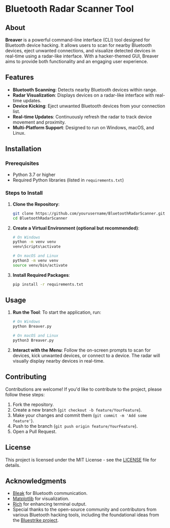 
# Bluetooth Radar Scanner Tool

## About

**Breaver** is a powerful command-line interface (CLI) tool designed for Bluetooth device hacking. It allows users to scan for nearby Bluetooth devices, eject unwanted connections, and visualize detected devices in real-time using a radar-like interface. With a hacker-themed GUI, Breaver aims to provide both functionality and an engaging user experience.

## Features

- **Bluetooth Scanning**: Detects nearby Bluetooth devices within range.
- **Radar Visualization**: Displays devices on a radar-like interface with real-time updates.
- **Device Kicking**: Eject unwanted Bluetooth devices from your connection list.
- **Real-time Updates**: Continuously refresh the radar to track device movement and proximity.
- **Multi-Platform Support**: Designed to run on Windows, macOS, and Linux.

## Installation

### Prerequisites

- Python 3.7 or higher
- Required Python libraries (listed in `requirements.txt`)

### Steps to Install

1. **Clone the Repository**:
   ```bash
   git clone https://github.com/yourusername/BluetoothRadarScanner.git
   cd BluetoothRadarScanner
   ```

2. **Create a Virtual Environment (optional but recommended)**:
   ```bash
   # On Windows
   python -m venv venv
   venv\Scripts\activate

   # On macOS and Linux
   python3 -m venv venv
   source venv/bin/activate
   ```

3. **Install Required Packages**:
   ```bash
   pip install -r requirements.txt
   ```

## Usage

1. **Run the Tool**:
   To start the application, run:
   ```bash
   # On Windows
   python Breaver.py

   # On macOS and Linux
   python3 Breaver.py
   ```

2. **Interact with the Menu**:
   Follow the on-screen prompts to scan for devices, kick unwanted devices, or connect to a device. The radar will visually display nearby devices in real-time.

## Contributing

Contributions are welcome! If you'd like to contribute to the project, please follow these steps:

1. Fork the repository.
2. Create a new branch (`git checkout -b feature/YourFeature`).
3. Make your changes and commit them (`git commit -m 'Add some feature'`).
4. Push to the branch (`git push origin feature/YourFeature`).
5. Open a Pull Request.

## License

This project is licensed under the MIT License - see the [LICENSE](LICENSE) file for details.

## Acknowledgments

- [Bleak](https://pypi.org/project/bleak/) for Bluetooth communication.
- [Matplotlib](https://matplotlib.org/) for visualization.
- [Rich](https://rich.readthedocs.io/en/stable/) for enhancing terminal output.
- Special thanks to the open-source community and contributors from various Bluetooth hacking tools, including the foundational ideas from the [Bluestrike project](https://github.com/StealthIQ/Bluestrike.git).
